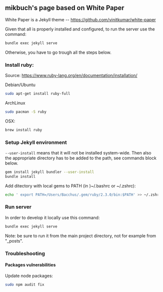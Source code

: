 ## mikbuch's page based on White Paper

White Paper is a Jekyll theme -- https://github.com/vinitkumar/white-paper

Given that all is properly installed and configured, to run the server use the command:
```bash
bundle exec jekyll serve
```
Otherwise, you have to go trough all the steps below.


### Install ruby:

Source: https://www.ruby-lang.org/en/documentation/installation/

Debian/Ubuntu
```bash
sudo apt-get install ruby-full
```

ArchLinux
```bash
sudo pacman -S ruby
```

OSX:
```bash
brew install ruby
```

### Setup Jekyll environment

`--user-install` means that it will not be installed system-wide. Then also the appropriate directory has to be added to the path, see commands block below.
```bash
gem install jekyll bundler --user-install
bundle install
```

Add ditectory with local gems to PATH (in )~/.bashrc or ~/.zshrc):
```bash
echo ' export PATH=/Users/Bacchus/.gem/ruby/2.3.0/bin:$PATH' >> ~/.zshrc
```

### Run server

In order to develop it locally use this command:
```bash
bundle exec jekyll serve
```
Note: be sure to run it from the main project directory, not for example from "_posts".

### Troubleshooting

#### Packages vulnerabilities

Update node packages:
```bash
sudo npm audit fix
```

